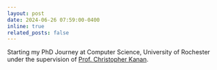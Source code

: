 ```yaml
---
layout: post
date: 2024-06-26 07:59:00-0400
inline: true
related_posts: false
---
```


Starting my PhD Journey at Computer Science, University of Rochester under the supervision of [Prof. Christopher Kanan](https://chriskanan.com/).